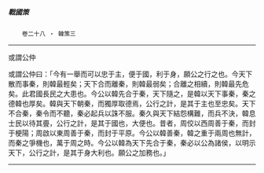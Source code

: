 

##### 戰國策
　　`卷二十八 ‧ 韓策三`

* * *

或謂公仲

或謂公仲曰：「今有一舉而可以忠于主，便于國，利于身，願公之行之也。今天下散而事秦，則韓最輕矣；天下合而離秦，則韓最弱矣；合離之相續，則韓最先危矣。此君國長民之大患也。今公以韓先合于秦，天下隨之，是韓以天下事秦，秦之德韓也厚矣。韓與天下朝秦，而獨厚取德焉，公行之計，是其于主也至忠矣。天下不合秦，秦令而不聽，秦必起兵以誅不服。秦久與天下結怨構難，而兵不決，韓息士民以待其亹，公行之計，是其于國也，大便也。昔者，周佼以西周善于秦，而封于梗陽；周啟以東周善于秦，而封于平原。今公以韓善秦，韓之重于兩周也無計，而秦之爭機也，萬于周之時。今公以韓為天下先合于秦，秦必以公為諸侯，以明示天下，公行之計，是其于身大利也。願公之加務也。」

* * *

